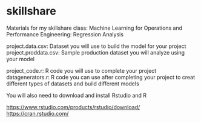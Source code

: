 # skillshare
Materials for my skillshare class: Machine Learning for Operations and Performance Engineering: Regression Analysis

project.data.csv: Dataset you will use to build the model for your project
project.proddata.csv:  Sample production dataset you will analyze using your model 

project_code.r:  R code you will use to complete your project
datagenerators.r:  R code you can use after completing your project to creat different types of datasets and build different models

You will also need to download and install Rstudio and R

https://www.rstudio.com/products/rstudio/download/
https://cran.rstudio.com/
